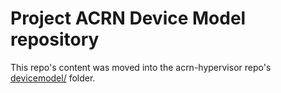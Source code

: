 # Project ACRN Device Model repository

This repo's content was moved into the acrn-hypervisor repo's [devicemodel/](https://github.com/projectacrn/acrn-hypervisor/tree/master/devicemodel) folder.
